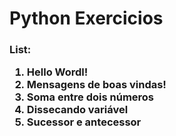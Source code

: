<h1>Python Exercicios
  <h3>List:
    <ol>
      <li>Hello Wordl!</li>
      <li>Mensagens de boas vindas!</li>
      <li>Soma entre dois números</li>
      <li>Dissecando variável</li>
      <li>Sucessor e antecessor</li>
    </ol>
